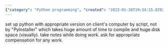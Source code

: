 ```yaml
---
{"category": "Python programming", "created": "2023-01-30T19:34:15.870Z", "date": "2023-01-30 19:34:15", "description": "This text discusses the valuable lessons learned while working on a Premier Pro plugin job. The author highlights the importance of correctly setting up Python using scripts, avoiding time-consuming compilers like PyInstaller, keeping detailed notes throughout the project, and ensuring fair compensation for services provided.", "modified": "2023-01-30T19:37:48.070Z", "tags": ["Premier Pro plugin", "Python setup", "Avoiding PyInstaller", "Notetaking", "Fair compensation", "Lessons learned", "Video editing software"], "title": "lessons learned from premiere pro plugin job"}
---
```

set up python with appropriate version on client's computer by script, not by "PyInstaller" which takes huge amount of time to compile and huge disk space (visually).
take notes while doing work.
ask for appropriate compensation for any work.